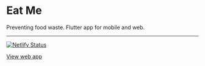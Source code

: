 # Eat Me

Preventing food waste. Flutter app for mobile and web.


---
[![Netlify Status](https://api.netlify.com/api/v1/badges/0fde4692-a685-40c4-9c39-2e2b8b1b13ac/deploy-status)](https://app.netlify.com/sites/eat-me/deploys)


[View web app](https://eat-me.netlify.com/)
